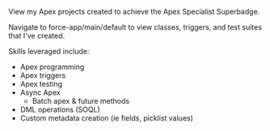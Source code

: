View my Apex projects created to achieve the Apex Specialist Superbadge.

Navigate to force-app/main/default to view classes, triggers, and test suites that I've created.

Skills leveraged include:

- Apex programming
- Apex triggers
- Apex testing
- Async Apex
  - Batch apex & future methods
- DML operations (SOQL)
- Custom metadata creation (ie fields, picklist values)
